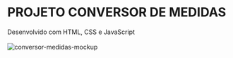 # PROJETO CONVERSOR DE MEDIDAS
Desenvolvido com HTML, CSS e JavaScript
<br>
<br>
<img src='' alt='conversor-medidas-mockup'>
